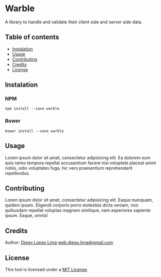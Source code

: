 # Warble

A library to handle and validate their client side and server side data.

## Table of contents

- [Instalation](#instalation)
- [Usage](#usage)
- [Contributing](#contributing)
- [Credits](#credits)
- [License](#license)

## Instalation

### NPM
```
npm install --save warble
```

### Bower
```
bower install --save warble
```

## Usage

Lorem ipsum dolor sit amet, consectetur adipisicing elit. Ea dolorem eum quis nemo tempora repellat accusantium facere nisi voluptate placeat animi nobis, odio voluptates fuga, hic vero praesentium reprehenderit repellendus.

## Contributing

Lorem ipsum dolor sit amet, consectetur adipisicing elit. Eaque numquam, quidem ipsam. Eligendi corporis porro molestias dicta veniam, non quibusdam repellat voluptas magnam similique, nam asperiores sapiente ipsum. Eaque, omnis!

## Credits

Author: [Diego Lopes Lima](https://github.com/DiegoLopesLima) <web.diego.lima@gmail.com>

## License

This tool is licensed under a [MIT License](https://github.com/Tradusy/Warble/blob/master/LICENSE.md).
